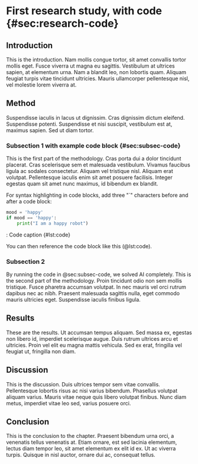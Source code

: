 # First research study, with code {#sec:research-code}

## Introduction

This is the introduction. Nam mollis congue tortor, sit amet convallis tortor mollis eget. Fusce viverra ut magna eu sagittis. Vestibulum at ultrices sapien, at elementum urna. Nam a blandit leo, non lobortis quam. Aliquam feugiat turpis vitae tincidunt ultricies. Mauris ullamcorper pellentesque nisl, vel molestie lorem viverra at.

## Method

Suspendisse iaculis in lacus ut dignissim. Cras dignissim dictum eleifend. Suspendisse potenti. Suspendisse et nisi suscipit, vestibulum est at, maximus sapien. Sed ut diam tortor.

### Subsection 1 with example code block {#sec:subsec-code}

This is the first part of the methodology. Cras porta dui a dolor tincidunt placerat. Cras scelerisque sem et malesuada vestibulum. Vivamus faucibus ligula ac sodales consectetur. Aliquam vel tristique nisl. Aliquam erat volutpat. Pellentesque iaculis enim sit amet posuere facilisis. Integer egestas quam sit amet nunc maximus, id bibendum ex blandit.

For syntax highlighting in code blocks, add three "`" characters before and after a code block:

```python
mood = 'happy'
if mood == 'happy':
    print("I am a happy robot")
```

: Code caption {#lst:code}

You can then reference the code block like this (@lst:code).

### Subsection 2

By running the code in @sec:subsec-code, we solved AI completely. This is the second part of the methodology. Proin tincidunt odio non sem mollis tristique. Fusce pharetra accumsan volutpat. In nec mauris vel orci rutrum dapibus nec ac nibh. Praesent malesuada sagittis nulla, eget commodo mauris ultricies eget. Suspendisse iaculis finibus ligula.

<!-- 
Comments can be added like this.
--> 

## Results

These are the results. Ut accumsan tempus aliquam. Sed massa ex, egestas non libero id, imperdiet scelerisque augue. Duis rutrum ultrices arcu et ultricies. Proin vel elit eu magna mattis vehicula. Sed ex erat, fringilla vel feugiat ut, fringilla non diam.

## Discussion

This is the discussion. Duis ultrices tempor sem vitae convallis. Pellentesque lobortis risus ac nisi varius bibendum. Phasellus volutpat aliquam varius. Mauris vitae neque quis libero volutpat finibus. Nunc diam metus, imperdiet vitae leo sed, varius posuere orci.

## Conclusion

This is the conclusion to the chapter. Praesent bibendum urna orci, a venenatis tellus venenatis at. Etiam ornare, est sed lacinia elementum, lectus diam tempor leo, sit amet elementum ex elit id ex. Ut ac viverra turpis. Quisque in nisl auctor, ornare dui ac, consequat tellus.


